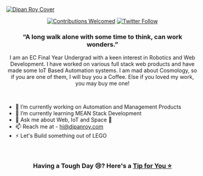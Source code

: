 [![Dipan Roy Cover](https://raw.githubusercontent.com/dipan29/dipan29/master/github-cover.png)](https://www.DipanRoy.com)
<p align="center">
<a href="#contributing"><img alt="Contributions Welcomed" src="https://img.shields.io/badge/contributions-welcomed-blueviolet?style=for-the-badge&labelColor=black&logo=github"></a>  <a href="https://twitter.com/DipanR29"><img alt="Twitter Follow" src="https://img.shields.io/twitter/follow/dipanr29?style=for-the-badge&color=09f&labelColor=black&logo=twitter&label=@DipanR29"></a>
</p>
<h3 align="center">&ldquo;A long walk alone with some time to think, can work wonders.&rdquo;</h3>
<p align="center">I am an EC Final Year Undergrad with a keen interest in Robotics and Web Development. I have worked on various full stack web products and have made some IoT Based Automation systems. I am mad about Cosmology, so if you are one of them, I will buy you a Coffee. Else if you loved my work, you may buy me one!</p>
<br/>

- 🔭 I’m currently working on Automation and Management Products
- 🌱 I’m currently learning MEAN Stack Development
- 💬 Ask me about Web, IoT and Space 🌌
- 📫 Reach me at - hi@dipanroy.com
- ⚡ Let's Build something out of LEGO

<br/>
<h3 align="center">Having a Tough Day 😢? Here's a <a href="https://dipan29.github.io/Random-Advice/">Tip for You ⭐</a></h3>
